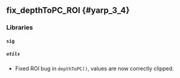 fix_depthToPC_ROI {#yarp_3_4}
-----------

### Libraries

#### `sig`

##### `utils`

* Fixed ROI bug in `depthToPC()`, values are now correctly clipped.
